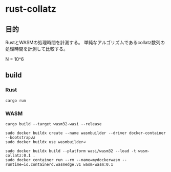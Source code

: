 # rust-collatz

## 目的

RustとWASMの処理時間を計測する。
単純なアルゴリズムであるcollatz数列の処理時間を計測して比較する。

N = 10^6

## build

### Rust

    cargo run

### WASM

    cargo build --target wasm32-wasi --release

    sudo docker buildx create --name wasmbuilder --driver docker-container --bootstrap↲↲
    sudo docker buildx use wasmbuilder↲

    sudo docker buildx build --platform wasi/wasm32 --load -t wasm-collatz:0.1 .
    sudo docker container run --rm --name=mydockerwasm --runtime=io.containerd.wasmedge.v1 wasm-wasm:0.1
